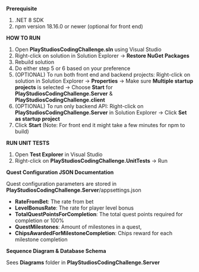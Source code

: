 **Prerequisite**
1. .NET 8 SDK
2. npm version 18.16.0 or newer (optional for front end)

**HOW TO RUN**
1. Open **PlayStudiosCodingChallenge.sln** using Visual Studio
2. Right-click on solution in Solution Explorer -> **Restore NuGet Packages**
3. Rebuild solution
4. Do either step 5 or 6 based on your preference
5. (OPTIONAL) To run both front end and backend projects: Right-click on solution in Solution Explorer -> **Properties** -> Make sure **Multiple startup projects** is selected -> Choose **Start** for **PlayStudiosCodingChallenge.Server** & **PlayStudiosCodingChallenge.client**
6. (OPTIONAL) To run only backend API: Right-click on **PlayStudiosCodingChallenge.Server** in Solution Explorer -> Click **Set as startup project**
7. Click **Start** (Note: For front end it might take a few minutes for npm to build)

**RUN UNIT TESTS**
1. Open **Test Explorer** in Visual Studio
2. Right-click on **PlayStudiosCodingChallenge.UnitTests** -> Run

**Quest Configuration JSON Documentation**

Quest configuration parameters are stored in **PlayStudiosCodingChallenge.Server**/appsettings.json
- **RateFromBet**: The rate from bet
- **LevelBonusRate**: The rate for player level bonus
- **TotalQuestPointsForCompletion**: The total quest points required for completion or 100%
- **QuestMilestones**: Amount of milestones in a quest,
- **ChipsAwardedForMilestoneCompletion**: Chips reward for each milestone completion

**Sequence Diagram & Database Schema**

Sees **Diagrams** folder in **PlayStudiosCodingChallenge.Server**
